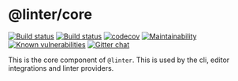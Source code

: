 # @linter/core

[![Build status](https://travis-ci.org/linterjs/core.svg?branch=master)](https://travis-ci.org/linterjs/core)
[![Build status](https://ci.appveyor.com/api/projects/status/wk2n9yn57qf594e1?svg=true)](https://ci.appveyor.com/project/linterjs/core)
[![codecov](https://codecov.io/gh/linterjs/core/branch/master/graph/badge.svg)](https://codecov.io/gh/linterjs/core)
[![Maintainability](https://api.codeclimate.com/v1/badges/747c6f23ee4dfa61f522/maintainability)](https://codeclimate.com/github/linterjs/core/maintainability)
[![Known vulnerabilities](https://snyk.io/test/github/linterjs/core/badge.svg)](https://snyk.io/test/github/linterjs/core)
[![Gitter chat](https://badges.gitter.im/gitterHQ/gitter.svg)](https://gitter.im/linterjs/general)

This is the core component of `@linter`. This is used by the cli,
editor integrations and linter providers.
